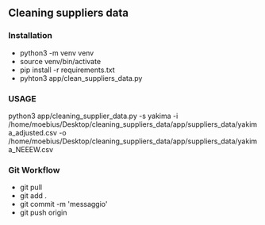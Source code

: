 ## Cleaning suppliers data

### Installation
- python3 -m venv venv
- source venv/bin/activate
- pip install -r requirements.txt
- pyhton3 app/clean_suppliers_data.py

### USAGE
python3 app/cleaning_supplier_data.py -s yakima -i /home/moebius/Desktop/cleaning_suppliers_data/app/suppliers_data/yakima_adjusted.csv -o /home/moebius/Desktop/cleaning_suppliers_data/app/suppliers_data/yakima_NEEEW.csv


### Git Workflow
- git pull
- git add .
- git commit -m 'messaggio'
- git push origin
